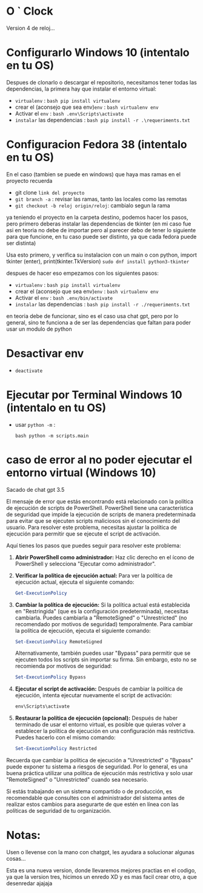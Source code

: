 
# O ` Clock 

Version 4 de reloj...

# Configurarlo Windows 10 (intentalo en tu OS)

Despues de clonarlo o descargar el repositorio, necesitamos tener todas las dependencias, la primera hay que instalar el entorno virtual:

- `virtualenv` : ```bash pip install virtualenv```
- crear el (aconsejo que sea env)`env` : ```bash virtualenv env```
- Activar el `env` : ```bash .env\Scripts\activate```
- `instalar` las dependencias : ```bash pip install -r .\requeriments.txt```

# Configuracion Fedora 38 (intentalo en tu OS)

En el caso (tambien se puede en windows) que haya mas ramas en el proyecto recuerda 

- git clone `link del proyecto`
- `git branch -a` : revisar las ramas, tanto las locales como las remotas
- `git checkout -b reloj origin/reloj`: cambialo segun la rama

ya teniendo el proyecto en la carpeta destino, podemos hacer los pasos, pero primero deberas instalar las dependencias de tkinter (en mi caso fue asi en teoria no debe de importar pero al parecer debo de tener lo siguiente para que funcione, en tu caso puede ser distinto, ya que cada fedora puede ser distinta)
   
Usa esto primero, y verifica su instalacion con un main o con python, import tkinter (enter), print(tkinter.TkVersion)
   ```sudo dnf install python3-tkinter```

despues de hacer eso empezamos con los siguientes pasos:

- `virtualenv` : ```bash pip install virtualenv```
- crear el (aconsejo que sea env)`env` : ```bash virtualenv env```
- Activar el `env` : ```bash .env/bin/activate```
- `instalar` las dependencias : ```bash pip install -r ./requeriments.txt```

en teoria debe de funcionar, sino es el caso usa chat gpt, pero por lo general, sino te funciona a de ser las dependencias que faltan para poder usar un modulo de python

# Desactivar env

- ```deactivate```

# Ejecutar por Terminal Windows 10 (intentalo en tu OS)

- usar `python -m` : 

    ```bash python -m scripts.main ```


# caso de error al no poder ejecutar el entorno virtual (Windows 10)

Sacado de chat gpt 3.5

El mensaje de error que estás encontrando está relacionado con la política de ejecución de scripts de PowerShell. PowerShell tiene una característica de seguridad que impide la ejecución de scripts de manera predeterminada para evitar que se ejecuten scripts maliciosos sin el conocimiento del usuario. Para resolver este problema, necesitas ajustar la política de ejecución para permitir que se ejecute el script de activación.

Aquí tienes los pasos que puedes seguir para resolver este problema:

1. **Abrir PowerShell como administrador:** Haz clic derecho en el ícono de PowerShell y selecciona "Ejecutar como administrador".

2. **Verificar la política de ejecución actual:** Para ver la política de ejecución actual, ejecuta el siguiente comando:

   ```powershell
   Get-ExecutionPolicy
   ```

3. **Cambiar la política de ejecución:** Si la política actual está establecida en "Restringida" (que es la configuración predeterminada), necesitas cambiarla. Puedes cambiarla a "RemoteSigned" o "Unrestricted" (no recomendado por motivos de seguridad) temporalmente. Para cambiar la política de ejecución, ejecuta el siguiente comando:

   ```powershell
   Set-ExecutionPolicy RemoteSigned
   ```

   Alternativamente, también puedes usar "Bypass" para permitir que se ejecuten todos los scripts sin importar su firma. Sin embargo, esto no se recomienda por motivos de seguridad:

   ```powershell
   Set-ExecutionPolicy Bypass
   ```

4. **Ejecutar el script de activación:** Después de cambiar la política de ejecución, intenta ejecutar nuevamente el script de activación:

   ```powershell
   env\Scripts\activate
   ```

5. **Restaurar la política de ejecución (opcional):** Después de haber terminado de usar el entorno virtual, es posible que quieras volver a establecer la política de ejecución en una configuración más restrictiva. Puedes hacerlo con el mismo comando:

   ```powershell
   Set-ExecutionPolicy Restricted
   ```

Recuerda que cambiar la política de ejecución a "Unrestricted" o "Bypass" puede exponer tu sistema a riesgos de seguridad. Por lo general, es una buena práctica utilizar una política de ejecución más restrictiva y solo usar "RemoteSigned" o "Unrestricted" cuando sea necesario.

Si estás trabajando en un sistema compartido o de producción, es recomendable que consultes con el administrador del sistema antes de realizar estos cambios para asegurarte de que estén en línea con las políticas de seguridad de tu organización.



# Notas:

Usen o llevense con la mano con chatgpt, les ayudara a solucionar algunas cosas...

Esta es una nueva version, donde llevaremos mejores practias en el codigo, ya que la version tres, hicimos un enredo XD y es mas facil crear otro, a que desenredar ajajaja